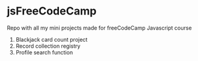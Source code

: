 # jsFreeCodeCamp
Repo with all my mini projects made for freeCodeCamp Javascript course

1. Blackjack card count project
2. Record collection registry
3. Profile search function